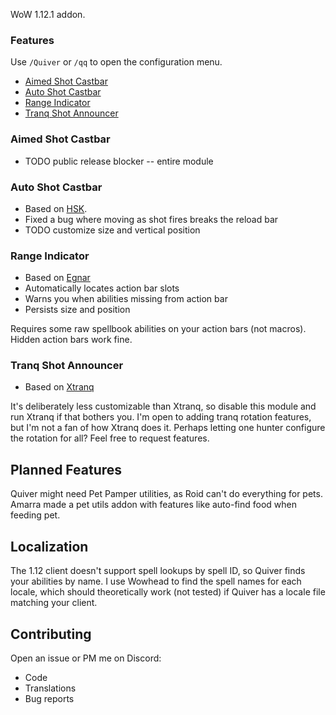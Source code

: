 WoW 1.12.1 addon.

### Features
Use `/Quiver` or `/qq` to open the configuration menu.
- [Aimed Shot Castbar](#aimed-shot-castbar)
- [Auto Shot Castbar](#auto-shot-castbar)
- [Range Indicator](#range-indicator)
- [Tranq Shot Announcer](#tranq-shot-announcer)

### Aimed Shot Castbar
- TODO public release blocker -- entire module

### Auto Shot Castbar
- Based on [HSK](https://github.com/anstellaire/HunterSwissKnife).
- Fixed a bug where moving as shot fires breaks the reload bar
- TODO customize size and vertical position

### Range Indicator
- Based on [Egnar](https://github.com/Medeah/Egnar)
- Automatically locates action bar slots
- Warns you when abilities missing from action bar
- Persists size and position

Requires some raw spellbook abilities on your action bars (not macros). Hidden action bars work fine.

### Tranq Shot Announcer
- Based on [Xtranq](https://github.com/unknauwn/XTranqManager/tree/master)

It's deliberately less customizable than Xtranq, so disable this module and run Xtranq if that bothers you. I'm open to adding tranq rotation features, but I'm not a fan of how Xtranq does it. Perhaps letting one hunter configure the rotation for all? Feel free to request features.

## Planned Features
Quiver might need Pet Pamper utilities, as Roid can't do everything for pets. Amarra made a pet utils addon with features like auto-find food when feeding pet.

## Localization
The 1.12 client doesn't support spell lookups by spell ID, so Quiver finds your abilities by name. I use Wowhead to find the spell names for each locale, which should theoretically work (not tested) if Quiver has a locale file matching your client.

## Contributing
Open an issue or PM me on Discord:
- Code
- Translations
- Bug reports
